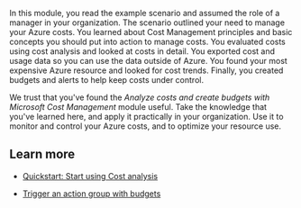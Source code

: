 In this module, you read the example scenario and assumed the role of a manager in your organization. The scenario outlined your need to manage your Azure costs. You learned about Cost Management principles and basic concepts you should put into action to manage costs. You evaluated costs using cost analysis and looked at costs in detail. You exported cost and usage data so you can use the data outside of Azure. You found your most expensive Azure resource and looked for cost trends. Finally, you created budgets and alerts to help keep costs under control.

We trust that you've found the *Analyze costs and create budgets with Microsoft Cost Management* module useful. Take the knowledge that you've learned here, and apply it practically in your organization. Use it to monitor and control your Azure costs, and to optimize your resource use.

## Learn more

- [Quickstart: Start using Cost analysis](/azure/cost-management-billing/costs/quick-acm-cost-analysis#understanding-grouping-and-filtering-options)

- [Trigger an action group with budgets](/azure/cost-management/tutorial-acm-create-budgets#trigger-an-action-group)
